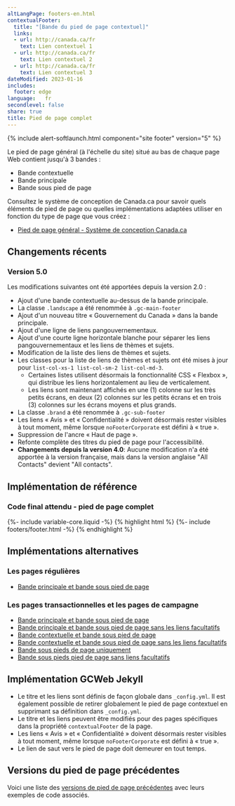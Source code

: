 ```yaml
---
altLangPage: footers-en.html
contextualFooter:
  title: "[Bande du pied de page contextuel]"
  links:
  - url: http://canada.ca/fr
    text: Lien contextuel 1
  - url: http://canada.ca/fr
    text: Lien contextuel 2
  - url: http://canada.ca/fr
    text: Lien contextuel 3
dateModified: 2023-01-16
includes:
  footer: edge
language:	fr
secondlevel: false
share: true
title: Pied de page complet
---
```

<div class="wb-prettify all-pre hide"></div>

{% include alert-softlaunch.html component="site footer" version="5" %}

Le pied de page général (à l'échelle du site) situé au bas de chaque page Web contient jusqu'à 3 bandes&nbsp;:
* Bande contextuelle
* Bande principale
* Bande sous pied de page

Consultez le système de conception de Canada.ca pour savoir quels éléments de pied de page ou quelles implémentations adaptées utiliser en fonction du type de page que vous créez&nbsp;:
* [Pied de page général - Système de conception Canada.ca](https://conception.canada.ca/configurations-conception-communes/pied-page.html)

## Changements récents

### Version 5.0

Les modifications suivantes ont été apportées depuis la version 2.0&nbsp;:
* Ajout d'une bande contextuelle au-dessus de la bande principale.
* La classe `.landscape` a été renommée à `.gc-main-footer`
* Ajout d'un nouveau titre « Gouvernement du Canada » dans la bande principale.
* Ajout d'une ligne de liens pangouvernementaux.
* Ajout d'une courte ligne horizontale blanche pour séparer les liens pangouvernementaux et les liens de thèmes et sujets.
* Modification de la liste des liens de thèmes et sujets.
* Les classes pour la liste de liens de thèmes et sujets ont été mises à jour pour `list-col-xs-1 list-col-sm-2 list-col-md-3`.
    * Certaines listes utilisent désormais la fonctionnalité CSS « Flexbox », qui distribue les liens horizontalement au lieu de verticalement.
    * Les liens sont maintenant affichés en une (1) colonne sur les très petits écrans, en deux (2) colonnes sur les petits écrans et en trois (3) colonnes sur les écrans moyens et plus grands.
* La classe `.brand` a été renommée à `.gc-sub-footer`
* Les liens « Avis » et « Confidentialité » doivent désormais rester visibles à tout moment, même lorsque `noFooterCorporate` est défini à « true ».
* Suppression de l'ancre « Haut de page ».
* Refonte complète des titres du pied de page pour l'accessibilité.
* **Changements depuis la version 4.0**: Aucune modification n'a été apportée à la version française, mais dans la version anglaise "<span lang="en">All Contacts</span>" devient "<span lang="en">All contacts</span>".

## Implémentation de référence

### Code final attendu - pied de page complet

{%- include variable-core.liquid -%}
{% highlight html %}
   {%- include footers/footer.html -%}
{% endhighlight %}

## Implémentations alternatives

### Les pages régulières

* [Bande principale et bande sous pied de page](https://wet-boew.github.io/GCWeb/sites/footers/no-footer-contextual-fr.html)

### Les pages transactionnelles et les pages de campagne

* [Bande principale et bande sous pied de page](https://wet-boew.github.io/GCWeb/sites/footers/no-footer-contextual-fr.html)
* [Bande principale et bande sous pied de page sans les liens facultatifs](https://wet-boew.github.io/GCWeb/sites/footers/only-footer-main-fr.html)
* [Bande contextuelle et bande sous pied de page](https://wet-boew.github.io/GCWeb/sites/footers/no-footer-main-fr.html)
* [Bande contextuelle et bande sous pied de page sans les liens facultatifs](https://wet-boew.github.io/GCWeb/sites/footers/only-footer-contextual-fr.html)
* [Bande sous pieds de page uniquement](https://wet-boew.github.io/GCWeb/sites/footers/only-footer-corporate-fr.html)
* [Bande sous pieds pied de page sans liens facultatifs](https://wet-boew.github.io/GCWeb/sites/footers/no-footers-fr.html)

## Implémentation GCWeb Jekyll

* Le titre et les liens sont définis de façon globale dans `_config.yml`. Il est également possible de retirer globalement le pied de page contextuel en supprimant sa définition dans `_config.yml`.
* Le titre et les liens peuvent être modifiés pour des pages spécifiques dans la propriété `contextualFooter` de la page.
* Les liens « Avis » et « Confidentialité » doivent désormais rester visibles à tout moment, même lorsque `noFooterCorporate` est défini à « true ».
* Le lien de saut vers le pied de page doit demeurer en tout temps.

## Versions du pied de page précédentes

Voici une liste des [versions de pied de page précédentes](https://wet-boew.github.io/GCWeb/sites/footers/old-footers-fr.html) avec leurs exemples de code associés.
